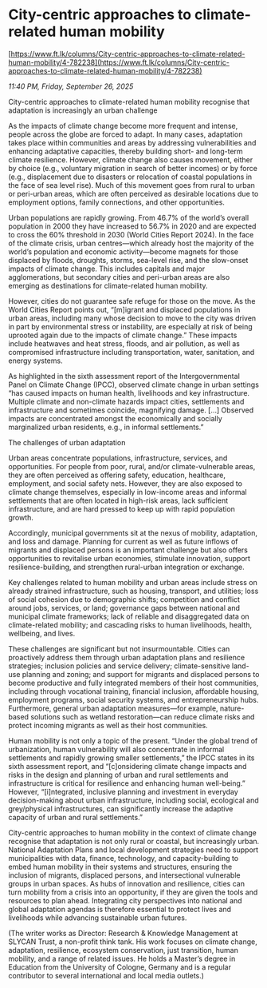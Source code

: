 # City-centric approaches to climate-related human mobility

[https://www.ft.lk/columns/City-centric-approaches-to-climate-related-human-mobility/4-782238](https://www.ft.lk/columns/City-centric-approaches-to-climate-related-human-mobility/4-782238)

*11:40 PM, Friday, September 26, 2025*

City-centric approaches to climate-related human mobility recognise that adaptation is increasingly an urban challenge

As the impacts of climate change become more frequent and intense, people across the globe are forced to adapt. In many cases, adaptation takes place within communities and areas by addressing vulnerabilities and enhancing adaptative capacities, thereby building short- and long-term climate resilience. However, climate change also causes movement, either by choice (e.g., voluntary migration in search of better incomes) or by force (e.g., displacement due to disasters or relocation of coastal populations in the face of sea level rise). Much of this movement goes from rural to urban or peri-urban areas, which are often perceived as desirable locations due to employment options, family connections, and other opportunities.

Urban populations are rapidly growing. From 46.7% of the world’s overall population in 2000 they have increased to 56.7% in 2020 and are expected to cross the 60% threshold in 2030 (World Cities Report 2024). In the face of the climate crisis, urban centres—which already host the majority of the world’s population and economic activity—become magnets for those displaced by floods, droughts, storms, sea-level rise, and the slow-onset impacts of climate change. This includes capitals and major agglomerations, but secondary cities and peri-urban areas are also emerging as destinations for climate-related human mobility.

However, cities do not guarantee safe refuge for those on the move. As the World Cities Report points out, “[m]igrant and displaced populations in urban areas, including many whose decision to move to the city was driven in part by environmental stress or instability, are especially at risk of being uprooted again due to the impacts of climate change.” These impacts include heatwaves and heat stress, floods, and air pollution, as well as compromised infrastructure including transportation, water, sanitation, and energy systems.

As highlighted in the sixth assessment report of the Intergovernmental Panel on Climate Change (IPCC), observed climate change in urban settings “has caused impacts on human health, livelihoods and key infrastructure. Multiple climate and non-climate hazards impact cities, settlements and infrastructure and sometimes coincide, magnifying damage. […] Observed impacts are concentrated amongst the economically and socially marginalized urban residents, e.g., in informal settlements.”

The challenges of urban adaptation

Urban areas concentrate populations, infrastructure, services, and opportunities. For people from poor, rural, and/or climate-vulnerable areas, they are often perceived as offering safety, education, healthcare, employment, and social safety nets. However, they are also exposed to climate change themselves, especially in low-income areas and informal settlements that are often located in high-risk areas, lack sufficient infrastructure, and are hard pressed to keep up with rapid population growth.

Accordingly, municipal governments sit at the nexus of mobility, adaptation, and loss and damage. Planning for current as well as future inflows of migrants and displaced persons is an important challenge but also offers opportunities to revitalise urban economies, stimulate innovation, support resilience-building, and strengthen rural-urban integration or exchange.

Key challenges related to human mobility and urban areas include stress on already strained infrastructure, such as housing, transport, and utilities; loss of social cohesion due to demographic shifts; competition and conflict around jobs, services, or land; governance gaps between national and municipal climate frameworks; lack of reliable and disaggregated data on climate-related mobility; and cascading risks to human livelihoods, health, wellbeing, and lives.

These challenges are significant but not insurmountable. Cities can proactively address them through urban adaptation plans and resilience strategies; inclusion policies and service delivery; climate-sensitive land-use planning and zoning; and support for migrants and displaced persons to become productive and fully integrated members of their host communities, including through vocational training, financial inclusion, affordable housing, employment programs, social security systems, and entrepreneurship hubs. Furthermore, general urban adaptation measures—for example, nature-based solutions such as wetland restoration—can reduce climate risks and protect incoming migrants as well as their host communities.

Human mobility is not only a topic of the present. “Under the global trend of urbanization, human vulnerability will also concentrate in informal settlements and rapidly growing smaller settlements,” the IPCC states in its sixth assessment report, and “[c]onsidering climate change impacts and risks in the design and planning of urban and rural settlements and infrastructure is critical for resilience and enhancing human well-being.” However, “[i]ntegrated, inclusive planning and investment in everyday decision-making about urban infrastructure, including social, ecological and grey/physical infrastructures, can significantly increase the adaptive capacity of urban and rural settlements.”

City-centric approaches to human mobility in the context of climate change recognise that adaptation is not only rural or coastal, but increasingly urban. National Adaptation Plans and local development strategies need to support municipalities with data, finance, technology, and capacity-building to embed human mobility in their systems and structures, ensuring the inclusion of migrants, displaced persons, and intersectional vulnerable groups in urban spaces. As hubs of innovation and resilience, cities can turn mobility from a crisis into an opportunity, if they are given the tools and resources to plan ahead. Integrating city perspectives into national and global adaptation agendas is therefore essential to protect lives and livelihoods while advancing sustainable urban futures.

(The writer works as Director: Research & Knowledge Management at SLYCAN Trust, a non-profit think tank. His work focuses on climate change, adaptation, resilience, ecosystem conservation, just transition, human mobility, and a range of related issues. He holds a Master’s degree in Education from the University of Cologne, Germany and is a regular contributor to several international and local media outlets.)

